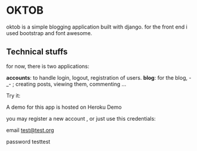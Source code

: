 # OKTOB

oktob is a simple blogging application built with django. for the front end i used bootstrap and font awesome.

## Technical stuffs

for now, there is two applications:

**accounts**: to handle login, logout, registration of users.
**blog**: for the blog, -_- ; creating posts, viewing them, commenting ...

Try it:

A demo for this app is hosted on Heroku Demo

you may register a new account , or just use this credentials:

email   test@test.org

password  testtest

